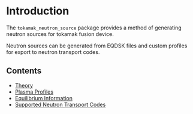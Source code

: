 # Introduction

The `tokamak_neutron_source` package provides a method of generating neutron sources for tokamak fusion device.

Neutron sources can be generated from EQDSK files and custom profiles for export to neutron transport codes.


## Contents
- [Theory](theory.md)
- [Plasma Profiles](profiles.md)
- [Equilibrium Information](equilibrium.md)
- [Supported Neutron Transport Codes](codes.md)
